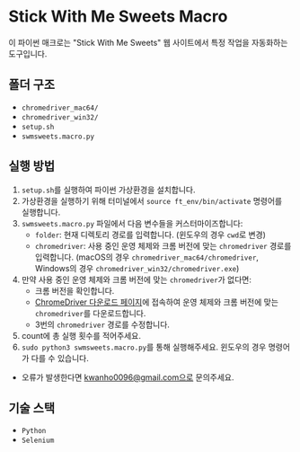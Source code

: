 # Stick With Me Sweets Macro

이 파이썬 매크로는 "Stick With Me Sweets" 웹 사이트에서 특정 작업을 자동화하는 도구입니다.

## 폴더 구조
- `chromedriver_mac64/`
- `chromedriver_win32/`
- `setup.sh`
- `swmsweets.macro.py`

## 실행 방법

1. `setup.sh`를 실행하여 파이썬 가상환경을 설치합니다.
2. 가상환경을 실행하기 위해 터미널에서 `source ft_env/bin/activate` 명령어를 실행합니다.
3. `swmsweets.macro.py` 파일에서 다음 변수들을 커스터마이즈합니다:
   - `folder`: 현재 디렉토리 경로를 입력합니다. (윈도우의 경우 `cwd`로 변경)
   - `chromedriver`: 사용 중인 운영 체제와 크롬 버전에 맞는 `chromedriver` 경로를 입력합니다. (macOS의 경우 `chromedriver_mac64/chromedriver`, Windows의 경우 `chromedriver_win32/chromedriver.exe`)
4. 만약 사용 중인 운영 체제와 크롬 버전에 맞는 `chromedriver`가 없다면:
   - 크롬 버전을 확인합니다.
   - [ChromeDriver 다운로드 페이지](https://sites.google.com/chromium.org/driver/downloads?authuser=0)에 접속하여 운영 체제와 크롬 버전에 맞는 `chromedriver`를 다운로드합니다.
   - 3번의 `chromedriver` 경로를 수정합니다.
5. count에 총 실행 횟수를 적어주세요.
6. `sudo python3 swmsweets.macro.py`를 통해 실행해주세요. 윈도우의 경우 명령어가 다를 수 있습니다.

- 오류가 발생한다면 kwanho0096@gmail.com으로 문의주세요.

## 기술 스택
- `Python`
- `Selenium`